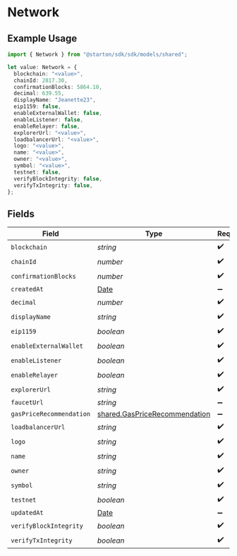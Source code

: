 # Network

## Example Usage

```typescript
import { Network } from "@starton/sdk/sdk/models/shared";

let value: Network = {
  blockchain: "<value>",
  chainId: 2817.30,
  confirmationBlocks: 5864.10,
  decimal: 639.55,
  displayName: "Jeanette23",
  eip1159: false,
  enableExternalWallet: false,
  enableListener: false,
  enableRelayer: false,
  explorerUrl: "<value>",
  loadbalancerUrl: "<value>",
  logo: "<value>",
  name: "<value>",
  owner: "<value>",
  symbol: "<value>",
  testnet: false,
  verifyBlockIntegrity: false,
  verifyTxIntegrity: false,
};
```

## Fields

| Field                                                                                         | Type                                                                                          | Required                                                                                      | Description                                                                                   |
| --------------------------------------------------------------------------------------------- | --------------------------------------------------------------------------------------------- | --------------------------------------------------------------------------------------------- | --------------------------------------------------------------------------------------------- |
| `blockchain`                                                                                  | *string*                                                                                      | :heavy_check_mark:                                                                            | N/A                                                                                           |
| `chainId`                                                                                     | *number*                                                                                      | :heavy_check_mark:                                                                            | N/A                                                                                           |
| `confirmationBlocks`                                                                          | *number*                                                                                      | :heavy_check_mark:                                                                            | N/A                                                                                           |
| `createdAt`                                                                                   | [Date](https://developer.mozilla.org/en-US/docs/Web/JavaScript/Reference/Global_Objects/Date) | :heavy_minus_sign:                                                                            | N/A                                                                                           |
| `decimal`                                                                                     | *number*                                                                                      | :heavy_check_mark:                                                                            | N/A                                                                                           |
| `displayName`                                                                                 | *string*                                                                                      | :heavy_check_mark:                                                                            | N/A                                                                                           |
| `eip1159`                                                                                     | *boolean*                                                                                     | :heavy_check_mark:                                                                            | N/A                                                                                           |
| `enableExternalWallet`                                                                        | *boolean*                                                                                     | :heavy_check_mark:                                                                            | N/A                                                                                           |
| `enableListener`                                                                              | *boolean*                                                                                     | :heavy_check_mark:                                                                            | N/A                                                                                           |
| `enableRelayer`                                                                               | *boolean*                                                                                     | :heavy_check_mark:                                                                            | N/A                                                                                           |
| `explorerUrl`                                                                                 | *string*                                                                                      | :heavy_check_mark:                                                                            | N/A                                                                                           |
| `faucetUrl`                                                                                   | *string*                                                                                      | :heavy_minus_sign:                                                                            | N/A                                                                                           |
| `gasPriceRecommendation`                                                                      | [shared.GasPriceRecommendation](../../../sdk/models/shared/gaspricerecommendation.md)         | :heavy_minus_sign:                                                                            | N/A                                                                                           |
| `loadbalancerUrl`                                                                             | *string*                                                                                      | :heavy_check_mark:                                                                            | N/A                                                                                           |
| `logo`                                                                                        | *string*                                                                                      | :heavy_check_mark:                                                                            | N/A                                                                                           |
| `name`                                                                                        | *string*                                                                                      | :heavy_check_mark:                                                                            | N/A                                                                                           |
| `owner`                                                                                       | *string*                                                                                      | :heavy_check_mark:                                                                            | N/A                                                                                           |
| `symbol`                                                                                      | *string*                                                                                      | :heavy_check_mark:                                                                            | N/A                                                                                           |
| `testnet`                                                                                     | *boolean*                                                                                     | :heavy_check_mark:                                                                            | N/A                                                                                           |
| `updatedAt`                                                                                   | [Date](https://developer.mozilla.org/en-US/docs/Web/JavaScript/Reference/Global_Objects/Date) | :heavy_minus_sign:                                                                            | N/A                                                                                           |
| `verifyBlockIntegrity`                                                                        | *boolean*                                                                                     | :heavy_check_mark:                                                                            | N/A                                                                                           |
| `verifyTxIntegrity`                                                                           | *boolean*                                                                                     | :heavy_check_mark:                                                                            | N/A                                                                                           |